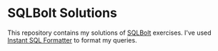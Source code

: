 # SQLBolt Solutions
This repository contains my solutions of [SQLBolt](https://sqlbolt.com/) exercises. I've used [Instant SQL Formatter](https://www.dpriver.com/pp/sqlformat.htm) to format my queries.
